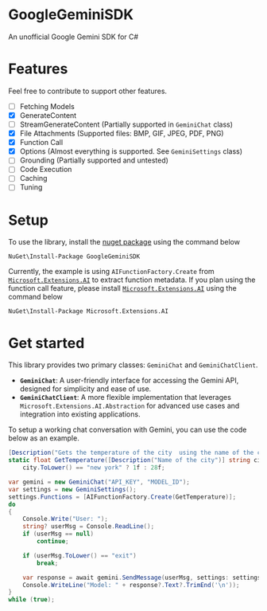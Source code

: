 # GoogleGeminiSDK
An unofficial Google Gemini SDK for C#

# Features
Feel free to contribute to support other features.
- [ ] Fetching Models
 - [X] GenerateContent
 - [ ] StreamGenerateContent (Partially supported in `GeminiChat` class)
 - [X] File Attachments (Supported files: BMP, GIF, JPEG, PDF, PNG)
 - [X] Function Call
 - [X] Options (Almost everything is supported. See `GeminiSettings` class)
 - [ ] Grounding (Partially supported and untested)
 - [ ] Code Execution
 - [ ] Caching
 - [ ] Tuning
# Setup

To use the library, install the [nuget package](https://www.nuget.org/packages/GoogleGeminiSDK) using the command below
```cli
NuGet\Install-Package GoogleGeminiSDK
```
Currently, the example is using `AIFunctionFactory.Create` from [`Microsoft.Extensions.AI`](https://www.nuget.org/packages/Microsoft.Extensions.AI) to extract function metadata. If you plan using the function call feature, please install [`Microsoft.Extensions.AI`](https://www.nuget.org/packages/Microsoft.Extensions.AI) using the command below
```cli
NuGet\Install-Package Microsoft.Extensions.AI
```
# Get started
This library provides two primary classes: `GeminiChat` and `GeminiChatClient`.

- **`GeminiChat`**: A user-friendly interface for accessing the Gemini API, designed for simplicity and ease of use.
- **`GeminiChatClient`**: A more flexible implementation that leverages `Microsoft.Extensions.AI.Abstraction` for advanced use cases and integration into existing applications.

To setup a working chat conversation with Gemini, you can use the code below as an example.
```cs
[Description("Gets the temperature of the city  using the name of the city")]
static float GetTemperature([Description("Name of the city")] string city) =>
    city.ToLower() == "new york" ? 1f : 28f;

var gemini = new GeminiChat("API_KEY", "MODEL_ID");
var settings = new GeminiSettings();
settings.Functions = [AIFunctionFactory.Create(GetTemperature)];
do
{
    Console.Write("User: ");
    string? userMsg = Console.ReadLine();
    if (userMsg == null)
        continue;

    if (userMsg.ToLower() == "exit")
        break;

    var response = await gemini.SendMessage(userMsg, settings: settings);
    Console.WriteLine("Model: " + response?.Text?.TrimEnd('\n'));
}
while (true);
```
